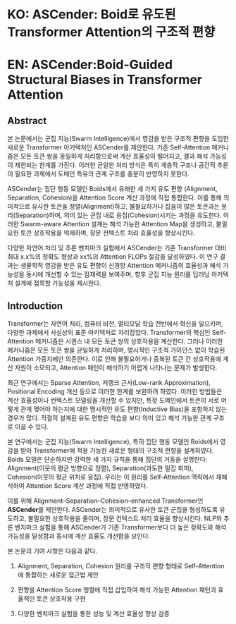 

# KO: ASCender: Boid로 유도된 Transformer Attention의 구조적 편향
# EN: ASCender:Boid-Guided Structural Biases in Transformer Attention

## Abstract

본 논문에서는 군집 지능(Swarm Intelligence)에서 영감을 받은 구조적 편향을 도입한 새로운 
Transformer 아키텍처인 ASCender를 제안한다. 기존 Self-Attention 메커니즘은 모든 토큰 쌍을 
동일하게 처리함으로써 계산 효율성이 떨어지고, 결과 해석 가능성이 제한되는 한계를 가진다. 
이러한 균일한 처리 방식은 특히 계층적 구조나 공간적 추론이 필요한 과제에서 
도메인 특유의 관계 구조를 충분히 반영하지 못한다. 

ASCender는 집단 행동 모델인 Boids에서 유래한 세 가지 유도 편향 
(Alignment, Separation, Cohesion)을 Attention Score 계산 과정에 직접 통합한다. 
이를 통해 의미적으로 유사한 토큰을 정렬(Alignment)하고, 불필요하거나 잡음이 많은 
토큰과는 분리(Separation)하며, 의미 있는 군집 내로 응집(Cohesion)시키는 과정을 유도한다. 
이러한 Swarm-aware Attention 설계는 해석 가능한 Attention Map을 생성하고, 
불필요한 토큰 상호작용을 억제하며, 장문 컨텍스트 처리 효율성을 향상시킨다. 

다양한 자연어 처리 및 추론 벤치마크 실험에서 ASCender는 기존 Transformer 대비 
최대 x.x%의 정확도 향상과 xx%의 Attention FLOPs 절감을 달성하였다. 
이 연구 결과는 생물학적 영감을 받은 유도 편향이 신경망 Attention 메커니즘의 
효율성과 해석 가능성을 동시에 개선할 수 있는 잠재력을 보여주며, 
향후 군집 지능 원리를 딥러닝 아키텍처 설계에 접목할 가능성을 제시한다.

## Introduction

Transformer는 자연어 처리, 컴퓨터 비전, 멀티모달 학습 전반에서 혁신을 일으키며, 
다양한 과제에서 사실상의 표준 아키텍처로 자리잡았다. Transformer의 핵심인 Self-Attention 메커니즘은 
시퀀스 내 모든 토큰 쌍의 상호작용을 계산한다. 그러나 이러한 메커니즘은 모든 토큰 쌍을 
균일하게 처리하며, 명시적인 구조적 가이던스 없이 학습된 Attention 가중치에만 의존한다. 
이로 인해 불필요하거나 중복된 토큰 간 상호작용에 계산 자원이 소모되고, 
Attention 패턴이 해석하기 어렵게 나타나는 문제가 발생한다.

최근 연구에서는 Sparse Attention, 저랭크 근사(Low-rank Approximation), 
Positional Encoding 개선 등으로 이러한 한계를 보완하려 하였다. 
이러한 방법들은 계산 효율성이나 컨텍스트 모델링을 개선할 수 있지만, 
특정 도메인에서 토큰이 서로 어떻게 관계 맺어야 하는지에 대한 명시적인 유도 편향(Inductive Bias)을 
포함하지 않는 경우가 많다. 적절히 설계된 유도 편향은 학습을 보다 의미 있고 해석 가능한 
관계 구조로 이끌 수 있다.

본 연구에서는 군집 지능(Swarm Intelligence), 특히 집단 행동 모델인 Boids에서 영감을 받아 
Transformer에 적용 가능한 새로운 형태의 구조적 편향을 설계하였다. 
Boids 모델은 단순하지만 강력한 세 가지 규칙을 통해 집단의 거동을 설명한다: 
Alignment(이웃의 평균 방향으로 정렬), Separation(과도한 밀집 회피), 
Cohesion(이웃의 평균 위치로 응집). 우리는 이 원리를 Self-Attention 맥락에서 재해석하여 
Attention Score 계산 과정에 직접 반영하였다.

이를 위해 Alignment–Separation–Cohesion–enhanced Transformer인 **ASCender**를 제안한다. 
ASCender는 의미적으로 유사한 토큰 군집을 형성하도록 유도하고, 불필요한 상호작용을 줄이며, 
장문 컨텍스트 처리 효율을 향상시킨다. NLP와 추론 벤치마크 실험을 통해 ASCender가 
기존 Transformer보다 더 높은 정확도와 해석 가능성을 달성함과 동시에 계산 효율도 개선함을 보인다.

본 논문의 기여 사항은 다음과 같다.  

1. Alignment, Separation, Cohesion 원리를 구조적 편향 형태로 Self-Attention에 통합하는 새로운 접근법 제안

2. 편향을 Attention Score 행렬에 직접 삽입하여 해석 가능한 Attention 패턴과 효율적인 토큰 상호작용 구현

3. 다양한 벤치마크 실험을 통한 성능 및 계산 효율성 향상 검증